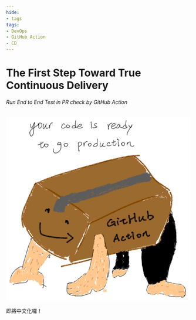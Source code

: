 ```yaml
---
hide:
- tags
tags:
- DevOps
- GitHub Action
- CD
---
```

# The First Step Toward True Continuous Delivery
###### Run End to End Test in PR check by GitHub Action

![true_cd_cover.png](resources/true_cd_cover.png)


即將中文化囉！